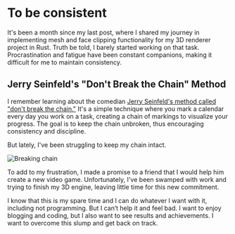 # To be consistent

It's been a month since my last post, where I shared my journey in implementing mesh and face clipping functionality for my 3D renderer project in Rust. Truth be told, I barely started working on that task. Procrastination and fatigue have been constant companions, making it difficult for me to maintain consistency.

## Jerry Seinfeld's "Don't Break the Chain" Method

I remember learning about the comedian [Jerry Seinfeld's method called "don't break the chain."](https://jamesclear.com/stop-procrastinating-seinfeld-strategy) It's a simple technique where you mark a calendar every day you work on a task, creating a chain of markings to visualize your progress. The goal is to keep the chain unbroken, thus encouraging consistency and discipline.

But lately, I've been struggling to keep my chain intact.

![Breaking chain](https://u.cubeupload.com/idaho06/breakchain.png)

To add to my frustration, I made a promise to a friend that I would help him create a new video game. Unfortunately, I've been swamped with work and trying to finish my 3D engine, leaving little time for this new commitment.

I know that this is my spare time and I can do whatever I want with it, including not programming. But I can’t help it and feel bad. I want to enjoy blogging and coding, but I also want to see results and achievements. I want to overcome this slump and get back on track.

